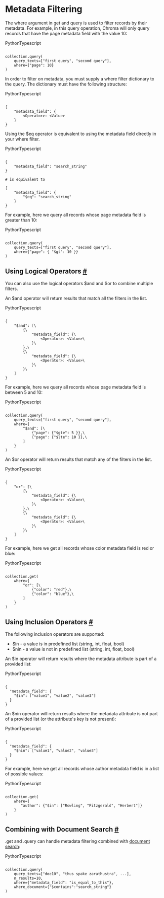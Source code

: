 # Metadata Filtering

The where argument in get and query is used to filter records by their metadata. For example, in this query operation, Chroma will only query records that have the page metadata field with the value 10:

PythonTypescript

```

collection.query(
    query_texts=["first query", "second query"],
    where={"page": 10}
)

```

In order to filter on metadata, you must supply a where filter dictionary to the query. The dictionary must have the following structure:

PythonTypescript

```

{
    "metadata_field": {
        <Operator>: <Value>
    }
}

```

Using the $eq operator is equivalent to using the metadata field directly in your where filter.

PythonTypescript

```

{
    "metadata_field": "search_string"
}

# is equivalent to

{
    "metadata_field": {
        "$eq": "search_string"
    }
}

```

For example, here we query all records whose page metadata field is greater than 10:

PythonTypescript

```

collection.query(
    query_texts=["first query", "second query"],
    where={"page": { "$gt": 10 }}
)

```

## Using Logical Operators [\#](https://docs.trychroma.com/docs/querying-collections/metadata-filtering\#using-logical-operators)

You can also use the logical operators $and and $or to combine multiple filters.

An $and operator will return results that match all the filters in the list.

PythonTypescript

```

{
    "$and": [\
        {\
            "metadata_field": {\
                <Operator>: <Value>\
            }\
        },\
        {\
            "metadata_field": {\
                <Operator>: <Value>\
            }\
        }\
    ]
}

```

For example, here we query all records whose page metadata field is between 5 and 10:

PythonTypescript

```

collection.query(
    query_texts=["first query", "second query"],
    where={
        "$and": [\
            {"page": {"$gte": 5 }},\
            {"page": {"$lte": 10 }},\
        ]
    }
)

```

An $or operator will return results that match any of the filters in the list.

PythonTypescript

```

{
    "or": [\
        {\
            "metadata_field": {\
                <Operator>: <Value>\
            }\
        },\
        {\
            "metadata_field": {\
                <Operator>: <Value>\
            }\
        }\
    ]
}

```

For example, here we get all records whose color metadata field is red or blue:

PythonTypescript

```

collection.get(
    where={
        "or": [\
            {"color": "red"},\
            {"color": "blue"},\
        ]
    }
)

```

## Using Inclusion Operators [\#](https://docs.trychroma.com/docs/querying-collections/metadata-filtering\#using-inclusion-operators)

The following inclusion operators are supported:

- $in \- a value is in predefined list (string, int, float, bool)
- $nin \- a value is not in predefined list (string, int, float, bool)

An $in operator will return results where the metadata attribute is part of a provided list:

PythonTypescript

```

{
  "metadata_field": {
    "$in": ["value1", "value2", "value3"]
  }
}

```

An $nin operator will return results where the metadata attribute is not part of a provided list (or the attribute's key is not present):

PythonTypescript

```

{
  "metadata_field": {
    "$nin": ["value1", "value2", "value3"]
  }
}

```

For example, here we get all records whose author metadata field is in a list of possible values:

PythonTypescript

```

collection.get(
    where={
       "author": {"$in": ["Rowling", "Fitzgerald", "Herbert"]}
    }
)

```

## Combining with Document Search [\#](https://docs.trychroma.com/docs/querying-collections/metadata-filtering\#combining-with-document-search)

.get and .query can handle metadata filtering combined with [document search](https://docs.trychroma.com/docs/querying-collections/full-text-search):

PythonTypescript

```

collection.query(
    query_texts=["doc10", "thus spake zarathustra", ...],
    n_results=10,
    where={"metadata_field": "is_equal_to_this"},
    where_document={"$contains":"search_string"}
)

```
